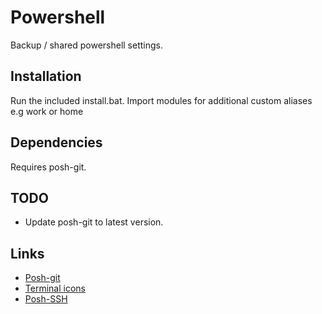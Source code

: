# Powershell

Backup / shared powershell settings.

## Installation

Run the included install.bat.
Import modules for additional custom aliases e.g work or home

## Dependencies

Requires posh-git.

## TODO

- Update posh-git to latest version.

## Links

- [Posh-git](https://github.com/dahlbyk/posh-git)
- [Terminal icons](https://github.com/devblackops/Terminal-Icons)
- [Posh-SSH](https://github.com/darkoperator/Posh-SSH)
